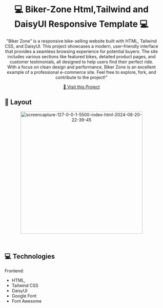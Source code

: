                   
 
<h1 align="center" style="font-weight: bold;">💻 Biker-Zone Html,Tailwind and DaisyUI Responsive Template 💻</h1>



<p align="center">"Biker Zone" is a responsive bike-selling website built with HTML, Tailwind CSS, and DaisyUI. This project showcases a modern, user-friendly interface that provides a seamless browsing experience for potential buyers. The site includes various sections like featured bikes, detailed product pages, and customer testimonials, all designed to help users find their perfect ride. With a focus on clean design and performance, Biker Zone is an excellent example of a professional e-commerce site. Feel free to explore, fork, and contribute to the project!"</p>

 <p align="center">
<a href="https://rehan606.github.io/Biker-Zone-Using-DaisyUI/">📱 Visit this Project</a>
</p> 

<h2 id="layout">🎨 Layout</h2>

<p align="center">
<img src="https://i.ibb.co/9Ty7Gqz/screencapture-127-0-0-1-5500-index-html-2024-08-20-22-39-45.png" alt="screencapture-127-0-0-1-5500-index-html-2024-08-20-22-39-45" border="0" width="400px"> </p>
</br>
 
<h2 id="technologies">💻 Technologies</h2>

Frontend: 
- HTML, 
- Tailwind CSS
- DaisyUI
- Google Font
- Font Awesome 
